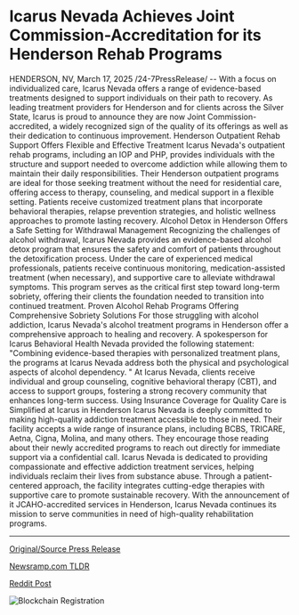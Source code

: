 # Icarus Nevada Achieves Joint Commission-Accreditation for its Henderson Rehab Programs

HENDERSON, NV, March 17, 2025 /24-7PressRelease/ -- With a focus on individualized care, Icarus Nevada offers a range of evidence-based treatments designed to support individuals on their path to recovery.  As leading treatment providers for Henderson and for clients across the Silver State, Icarus is proud to announce they are now Joint Commission-accredited, a widely recognized sign of the quality of its offerings as well as their dedication to continuous improvement.  Henderson Outpatient Rehab Support Offers Flexible and Effective Treatment  Icarus Nevada's outpatient rehab programs, including an IOP and PHP, provides individuals with the structure and support needed to overcome addiction while allowing them to maintain their daily responsibilities.   Their Henderson outpatient programs are ideal for those seeking treatment without the need for residential care, offering access to therapy, counseling, and medical support in a flexible setting.   Patients receive customized treatment plans that incorporate behavioral therapies, relapse prevention strategies, and holistic wellness approaches to promote lasting recovery.  Alcohol Detox in Henderson Offers a Safe Setting for Withdrawal Management  Recognizing the challenges of alcohol withdrawal, Icarus Nevada provides an evidence-based alcohol detox program that ensures the safety and comfort of patients throughout the detoxification process.   Under the care of experienced medical professionals, patients receive continuous monitoring, medication-assisted treatment (when necessary), and supportive care to alleviate withdrawal symptoms.   This program serves as the critical first step toward long-term sobriety, offering their clients the foundation needed to transition into continued treatment.  Proven Alcohol Rehab Programs Offering Comprehensive Sobriety Solutions  For those struggling with alcohol addiction, Icarus Nevada's alcohol treatment programs in Henderson offer a comprehensive approach to healing and recovery. A spokesperson for Icarus Behavioral Health Nevada provided the following statement: "Combining evidence-based therapies with personalized treatment plans, the programs at Icarus Nevada address both the physical and psychological aspects of alcohol dependency. "  At Icarus Nevada, clients receive individual and group counseling, cognitive behavioral therapy (CBT), and access to support groups, fostering a strong recovery community that enhances long-term success.  Using Insurance Coverage for Quality Care is Simplified at Icarus in Henderson  Icarus Nevada is deeply committed to making high-quality addiction treatment accessible to those in need. Their facility accepts a wide range of insurance plans, including BCBS, TRICARE, Aetna, Cigna, Molina, and many others.   They encourage those reading about their newly accredited programs to reach out directly for immediate support via a confidential call.  Icarus Nevada is dedicated to providing compassionate and effective addiction treatment services, helping individuals reclaim their lives from substance abuse. Through a patient-centered approach, the facility integrates cutting-edge therapies with supportive care to promote sustainable recovery. With the announcement of it JCAHO-accredited services in Henderson, Icarus Nevada continues its mission to serve communities in need of high-quality rehabilitation programs. 

---

[Original/Source Press Release](https://www.24-7pressrelease.com/press-release/520653/icarus-nevada-achieves-joint-commission-accreditation-for-its-henderson-rehab-programs)
                    

[Newsramp.com TLDR](https://newsramp.com/curated-news/icarus-nevada-receives-accreditation-for-comprehensive-addiction-treatment-in-henderson/fadbd126b956e67f41eae34e9d2b54f1) 

 



[Reddit Post](https://www.reddit.com/r/HealthCareNewsInfo/comments/1jd6z0o/icarus_nevada_receives_accreditation_for/) 



![Blockchain Registration](https://cdn.newsramp.app/24-7PressRelease/qrcode/253/17/lushTH6x.webp)